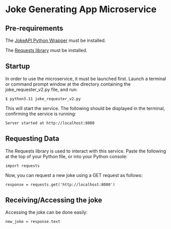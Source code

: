 # Joke Generating App Microservice

## Pre-requirements

The [JokeAPI Python Wrapper](https://github.com/leet-hakker/JokeAPI-Python) must be installed.

The [Requests library](https://pypi.org/project/requests/) must be installed.

## Startup

In order to use the microservice, it must be launched first. Launch a terminal or command prompt window at the directory containing the joke_requester_v2.py file, and run:

`$ python3.11 joke_requester_v2.py`

This will start the service. The following should be displayed in the terminal, confirming the service is running:

`Server started at http://localhost:8080`

## Requesting Data

The Requests library is used to interact with this service. Paste the following at the top of your Python file, or into your Python console:

`import requests`

Now, you can request a new joke using a GET request as follows:

`response = requests.get('http://localhost:8080')`

## Receiving/Accessing the joke

Accessing the joke can be done easily:

`new_joke = response.text`
